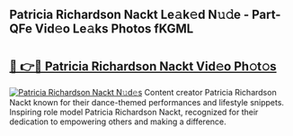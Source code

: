 ## Patricia Richardson Nackt Le𝚊k𝚎d N𝚞𝚍e - Part-QFe Vid𝚎o Le𝚊ks Photos fKGML

# <h2><a href="http://fb8bd5.evod.top/?m=Patricia+Richardson+Nackt">🔗 👉🔴 Patricia Richardson Nackt Vid𝚎o Ph𝚘t𝚘s</a></h2>

[![Patricia Richardson Nackt N𝚞d𝚎s](https://i.imgur.com/8V9OHl7.gif)](http://fb8bd5.evod.top/?m=Patricia+Richardson+Nackt)
Content creator Patricia Richardson Nackt known for their dance-themed performances and lifestyle snippets. Inspiring role model Patricia Richardson Nackt, recognized for their dedication to empowering others and making a difference. 
